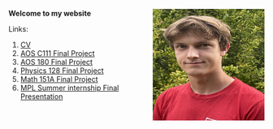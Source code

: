 **Welcome to my website** <img align="right" width="220" height="220" src="/IMG_4525.jpeg">

Links:
1. [CV](/CV.pdf)
2. [AOS C111 Final Project](project.md)
3. [AOS 180 Final Project](/AOS180FinalPresentation.pptx)
4. [Physics 128 Final Project](/Physics_128_Final_Project.pdf)
5. [Math 151A Final Project](/151a_Final_Project.pdf)
6. [MPL Summer internship Final Presentation](/mplfinalpresentation.pptx)
